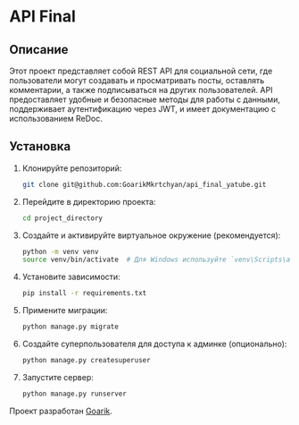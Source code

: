 # API Final

## Описание

Этот проект представляет собой REST API для социальной сети, где пользователи могут создавать и просматривать посты, оставлять комментарии, а также подписываться на других пользователей. API предоставляет удобные и безопасные методы для работы с данными, поддерживает аутентификацию через JWT, и имеет документацию с использованием ReDoc.

## Установка
1. Клонируйте репозиторий:
    ```sh
    git clone git@github.com:GoarikMkrtchyan/api_final_yatube.git
    ```
2. Перейдите в директорию проекта:
    ```sh
    cd project_directory
    ```
3. Создайте и активируйте виртуальное окружение (рекомендуется):
    ```sh
    python -m venv venv
    source venv/bin/activate  # Для Windows используйте `venv\Scripts\activate`
    ```
4. Установите зависимости:
    ```sh
    pip install -r requirements.txt
    ```
5. Примените миграции:
    ```sh
    python manage.py migrate
    ```
6. Создайте суперпользователя для доступа к админке (опционально):
    ```sh
    python manage.py createsuperuser
    ```
7. Запустите сервер:
    ```sh
    python manage.py runserver
    ```

Проект разработан [Goarik](https://github.com/GoarikMkrtchyan).